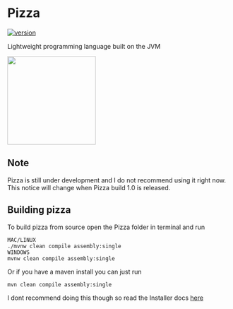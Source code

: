 # Pizza

[![version](https://img.shields.io/badge/version-0.3-blue.svg)](https://github.com/Interfiber/Pizza/releases)

Lightweight programming language built on the JVM

<img src=https://raw.githubusercontent.com/Interfiber/Pizza/master/repo/images/logo.png height=200 width=200><img>

## Note
Pizza is still under development and I do not recommend using it right now. This notice will change when Pizza build 1.0 is
released.

## Building pizza
To build pizza from source open the Pizza folder in terminal and run 
```
MAC/LINUX
./mvnw clean compile assembly:single
WINDOWS
mvnw clean compile assembly:single
```
Or if you have a maven install you can just run
```
mvn clean compile assembly:single

```
I dont recommend doing this though so read the Installer docs [here](https://interfiber.github.io/docs/pizza-installer)
